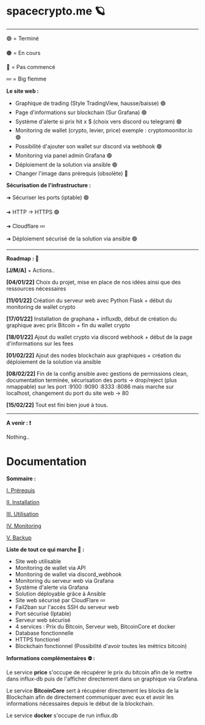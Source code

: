 # spacecrypto.me 🪐

---
🟢 = Terminé

🟠 = En cours

🔴 = Pas commencé

💤 = Big flemme

**Le site web :**

- Graphique de trading (Style TradingView, hausse/baisse) 🟢
- Page d'informations sur blockchain (Sur Grafana) 🟢
- Système d'alerte si prix hit x $ (choix vers discord ou telegram) 🟢
- Monitoring de wallet (crypto, levier, price) exemple : cryptomoonitor.io 🟢
- Possibilité d'ajouter son wallet sur discord via webhook 🟢 
- Monitoring via panel admin Grafana 🟢
- Déploiement de la solution via ansible 🟢
- Changer l'image dans prérequis (obsolète) 🔴

**Sécurisation de l'infrastructure :**

➜ Sécuriser les ports (iptable) 🟢

➜ HTTP -> HTTPS 🟢

➜ Cloudflare 💤 

➜ Déploiement sécurisé de la solution via ansible 🟢

---

**Roadmap : 🧾** 

**[J/M/A]** + Actions..

**[04/01/22]** Choix du projet, mise en place de nos idées ainsi que des ressources nécessaires

**[11/01/22]** Création du serveur web avec Python Flask + début du monitoring de wallet crypto

**[17/01/22]** Installation de graphana + influxdb, début de création du graphique avec prix Bitcoin + fin du wallet crypto

**[18/01/22]** Ajout du wallet crypto via discord webhook + début de la page d'informations sur les fees

**[01/02/22]** Ajout des nodes blockchain aux graphiques + création du déploiement de la solution via ansible

**[08/02/22]** Fin de la config ansible avec gestions de permissions clean, documentation terminée, sécurisation des ports -> drop/reject (plus nmappable) sur les port :9100 :9090 :8333 :8086 mais marche sur localhost, changement du port du site web -> 80

**[15/02/22]** Tout est fini bien joué à tous.

---

**A venir : ❗️**

Nothing..

# Documentation

**Sommaire :**

[I. Prérequis](https://github.com/HyouKash/spacecrypto.me/blob/main/Documentation/Pr%C3%A9requis.md)

[II. Installation](https://github.com/HyouKash/spacecrypto.me/blob/main/Documentation/Installation.md)

[III. Utilisation](https://github.com/HyouKash/spacecrypto.me/blob/main/Documentation/Utilisation.md)

[IV. Monitoring](https://github.com/HyouKash/spacecrypto.me/blob/main/Documentation/Monitoring.md)

[V. Backup](https://github.com/HyouKash/spacecrypto.me/blob/main/Documentation/Backup.md)

**Liste de tout ce qui marche 📝 :**

- Site web utilisable
- Monitoring de wallet via API
- Monitoring de wallet via discord_webhook
- Monitoring du serveur web via Grafana
- Système d'alerte via Grafana
- Solution déployable grâce à Ansible
- Site web sécurisé par CloudFlare 💤 
- Fail2ban sur l'accès SSH du serveur web
- Port sécurisé (Iptable)
- Serveur web sécurisé
- 4 services : Prix du Bitcoin, Serveur web, BitcoinCore et docker
- Database fonctionnelle 
- HTTPS fonctionel
- Blockchain fonctionnel (Possibilité d'avoir toutes les métrics bitcoin)

**Informations complémentaires ⛔️ :**

Le service **price** s'occupe de récupérer le prix du bitcoin afin de le mettre dans influx-db puis de l'afficher directement dans un graphique via Grafana.

Le service **BitcoinCore** sert à récupérer directement les blocks de la Blockchain afin de directement communiquer avec eux et avoir les informations nécessaires depuis le début de la blockchain.

Le service **docker** s'occupe de run influx.db
